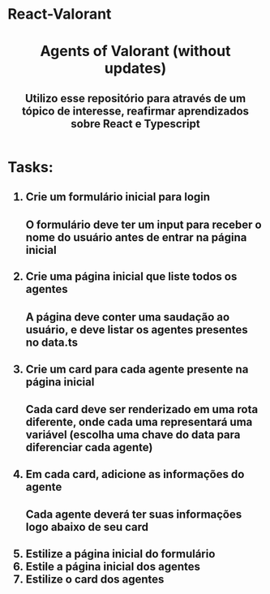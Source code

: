 # React-Valorant

<body>
<header>
    <h1>Agents of Valorant (without updates)</h1>
    <h2>Utilizo esse repositório para através de um tópico de interesse, reafirmar aprendizados sobre React e Typescript</h2>
</header>
    <h1>Tasks:</h1>

<h2>
<ol>
<div>
    <li>Crie um formulário inicial para login</li>
        <h4>
            O formulário deve ter um input para receber o nome do usuário antes de entrar na página inicial
        </h4>
</div>
<div>
    <li>Crie uma página inicial que liste todos os agentes</li>
        <h4>
            A página deve conter uma saudação ao usuário, e deve listar os agentes presentes no data.ts
        </h4>
</div>
<div>
    <li>Crie um card para cada agente presente na página inicial</li>
        <h4>
            Cada card deve ser renderizado em uma rota diferente, onde cada uma representará uma variável (escolha uma chave do data para diferenciar cada agente)
        </h4>
</div>
<div>
    <li>Em cada card, adicione as informações do agente</li>
        <h4>
            Cada agente deverá ter suas informações logo abaixo de seu card
        </h4>
</div>
<div>
    <li>Estilize a página inicial do formulário</li>
       
</div>
<div>
    <li>Estile a página inicial dos agentes</li>
        
</div>
<div>
    <li>Estilize o card dos agentes</li>
        
</div>

</ol>
</h2>
</body>